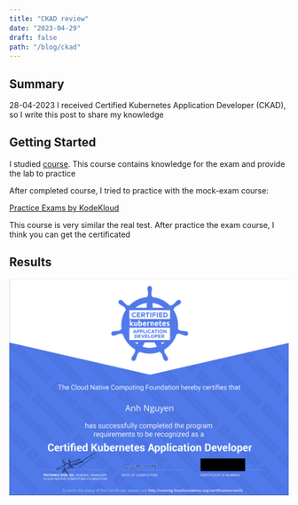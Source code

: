 ```yaml
---
title: "CKAD review"
date: "2023-04-29"
draft: false
path: "/blog/ckad"
---
```


## Summary

28-04-2023 I received Certified Kubernetes Application Developer (CKAD), so I write this post to share my knowledge

## Getting Started

I studied [course](https://www.udemy.com/course/certified-kubernetes-application-developer/). This course contains knowledge for the exam and provide the lab to practice 

After completed course, I tried to practice with the mock-exam course:

[Practice Exams by KodeKloud](https://kodekloud.com/courses/ultimate-certified-kubernetes-application-developer-ckad-mock-exam-series/)

This course is very similar the real test. After practice the exam course, I think you can get the certificated

## Results

![certificated](../images/ckad.png)